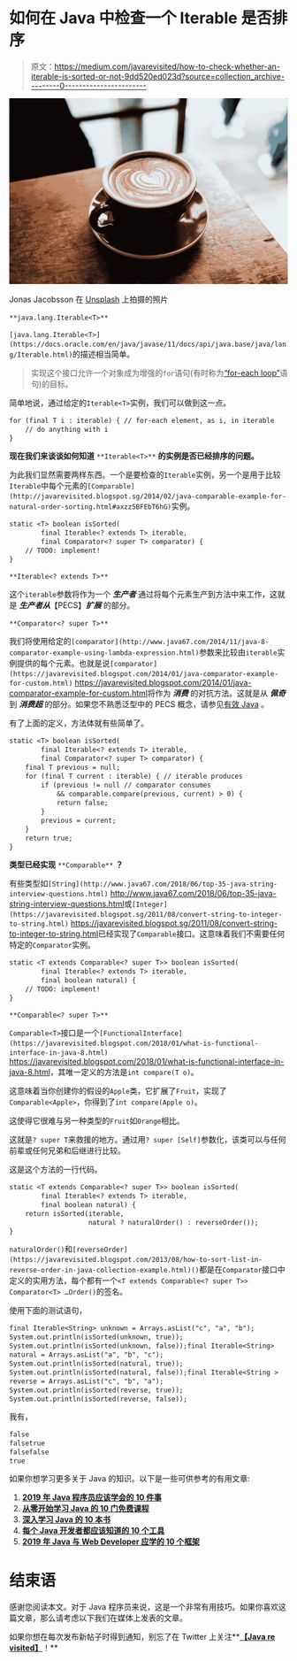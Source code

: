 # 如何在 Java 中检查一个 Iterable 是否排序

> 原文：<https://medium.com/javarevisited/how-to-check-whether-an-iterable-is-sorted-or-not-9dd520ed023d?source=collection_archive---------0----------------------->

![](img/c6ddd5ce1f9bba4a4dbc0ab81e2d28c6.png)

Jonas Jacobsson 在 [Unsplash](https://unsplash.com?utm_source=medium&utm_medium=referral) 上拍摄的照片

`**java.lang.Iterable<T>**`

`[java.lang.Iterable<T>](https://docs.oracle.com/en/java/javase/11/docs/api/java.base/java/lang/Iterable.html)`的描述相当简单。

> 实现这个接口允许一个对象成为增强的`for`语句(有时称为[“for-each loop”](https://javarevisited.blogspot.com/2015/08/java-8-journey-of-for-loop-in-java.html)语句)的目标。

简单地说，通过给定的`Iterable<T>`实例，我们可以做到这一点。

```
for (final T i : iterable) { // for-each element, as i, in iterable
    // do anything with i
}
```

**现在我们来谈谈如何知道** `**Iterable<T>**` **的实例是否已经排序的问题。**

为此我们显然需要两样东西。一个是要检查的`Iterable`实例，另一个是用于比较`Iterable`中每个元素的`[Comparable](http://javarevisited.blogspot.sg/2014/02/java-comparable-example-for-natural-order-sorting.html#axzz5BFEbT6hG)`实例。

```
static <T> boolean isSorted(
        final Iterable<? extends T> iterable,
        final Comparator<? super T> comparator) {
    // TODO: implement!
}
```

`**Iterable<? extends T>**`

这个`iterable`参数将作为一个 ***生产者*** 通过将每个元素生产到方法中来工作，这就是 ***生产者从***【PECS】***扩展*** 的部分。

`**Comparator<? super T>**`

我们将使用给定的`[comparator](http://www.java67.com/2014/11/java-8-comparator-example-using-lambda-expression.html)`参数来比较由`iterable`实例提供的每个元素。也就是说`[comparator](https://javarevisited.blogspot.com/2014/01/java-comparator-example-for-custom.html)` <https://javarevisited.blogspot.com/2014/01/java-comparator-example-for-custom.html>将作为 ***消费*** 的对抗方法。这就是从 ***佩奇*** 到 ***消费超*** 的部分。如果您不熟悉泛型中的 PECS 概念，请参见[有效 Java](http://www.amazon.com/dp/0321356683/?tag=javamysqlanta-20) 。

有了上面的定义，方法体就有些简单了。

```
static <T> boolean isSorted(
        final Iterable<? extends T> iterable,
        final Comparator<? super T> comparator) {
    final T previous = null;
    for (final T current : iterable) { // iterable produces
        if (previous != null // comparator consumes
            && comparable.compare(previous, current) > 0) {
            return false;
        }
        previous = current;
    }
    return true;
}
```

**类型已经实现** `**Comparable**` **？**

有些类型如`[String](http://www.java67.com/2018/06/top-35-java-string-interview-questions.html)` <http://www.java67.com/2018/06/top-35-java-string-interview-questions.html>或`[Integer](https://javarevisited.blogspot.sg/2011/08/convert-string-to-integer-to-string.html)` <https://javarevisited.blogspot.sg/2011/08/convert-string-to-integer-to-string.html>已经实现了`Comparable`接口。这意味着我们不需要任何特定的`Comparator`实例。

```
static <T extends Comparable<? super T>> boolean isSorted(
        final Iterable<? extends T> iterable,
        final boolean natural) {
    // TODO: implement!
}
```

`**Comparable<? super T>**`

`Comparable<T>`接口是一个`[FunctionalInterface](https://javarevisited.blogspot.com/2018/01/what-is-functional-interface-in-java-8.html)` <https://javarevisited.blogspot.com/2018/01/what-is-functional-interface-in-java-8.html>，其唯一定义的方法是`int compare(T o)`。

这意味着当你创建你的假设的`Apple`类，它扩展了`Fruit`，实现了`Comparable<Apple>`，你得到了`int compare(Apple o)`。

这使得它很难与另一种类型的`Fruit`如`Orange`相比。

这就是`? super T`来救援的地方。通过用`? super [Self]`参数化，该类可以与任何前辈或任何兄弟和后继进行比较。

这是这个方法的一行代码。

```
static <T extends Comparable<? super T>> boolean isSorted(
        final Iterable<? extends T> iterable,
        final boolean natural) {
    return isSorted(iterable,
                    natural ? naturalOrder() : reverseOrder());
}
```

`naturalOrder()`和`[reverseOrder](https://javarevisited.blogspot.com/2013/08/how-to-sort-list-in-reverse-order-in-java-collection-example.html)()`都是在`Comparator`接口中定义的实用方法，每个都有一个`<T extends Comparable<? super T>> Comparator<T> …Order()`的签名。

使用下面的测试语句，

```
final Iterable<String> unknown = Arrays.asList("c", "a", "b");
System.out.println(isSorted(unknown, true));
System.out.println(isSorted(unknown, false));final Iterable<String> natural = Arrays.asList("a", "b", "c");
System.out.println(isSorted(natural, true));
System.out.println(isSorted(natural, false));final Iterable<String > reverse = Arrays.asList("c", "b", "a");
System.out.println(isSorted(reverse, true));
System.out.println(isSorted(reverse, false));
```

我有，

```
false
falsetrue
falsefalse
true
```

如果你想学习更多关于 Java 的知识。以下是一些可供参考的有用文章:

1.  [**2019 年 Java 程序员应该学会的 10 件事**](https://javarevisited.blogspot.com/2017/12/10-things-java-programmers-should-learn.html#axzz5atl0BngO)
2.  [**从零开始学习 Java 的 10 门免费课程**](http://www.java67.com/2018/08/top-10-free-java-courses-for-beginners-experienced-developers.html)
3.  [**深入学习 Java 的 10 本书**](https://medium.freecodecamp.org/must-read-books-to-learn-java-programming-327a3768ea2f)
4.  [**每个 Java 开发者都应该知道的 10 个工具**](http://www.java67.com/2018/04/10-tools-java-developers-should-learn.html)
5.  [**2019 年 Java 与 Web Developer 应学的 10 个框架**](http://javarevisited.blogspot.sg/2018/01/10-frameworks-java-and-web-developers-should-learn.html)

# 结束语

感谢您阅读本文。对于 Java 程序员来说，这是一个非常有用技巧。如果你喜欢这篇文章，那么请考虑以下我们在媒体上发表的文章。

如果你想在每次发布新帖子时得到通知，别忘了在 Twitter 上关注**[**【Java re visited】**](https://twitter.com/javarevisited)！**